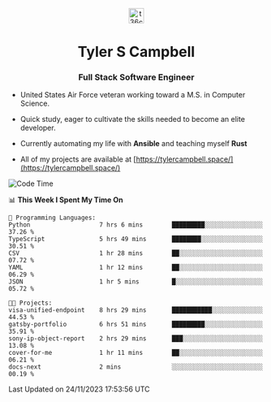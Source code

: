 <p align="center">
<a href="https://www.linkedin.com/in/t36campbell" target="blank"><img align="center" src="https://ik.imagekit.io/t36campbell/Portfolio/linkedin.png.original_m8bbGgPh6.png" alt="t36campbell" height="30" width="30" /></a>
</p>
<h1 align="center">Tyler S Campbell</h1>
<h3 align="center">Full Stack Software Engineer</h3>

* United States Air Force veteran working toward a M.S. in Computer Science.

* Quick study, eager to cultivate the skills needed to become an elite developer.

* Currently automating my life with **Ansible** and teaching myself **Rust**

* All of my projects are available at [https://tylercampbell.space/](https://tylercampbell.space/)

<!--START_SECTION:waka-->
![Code Time](http://img.shields.io/badge/Code%20Time-3%2C002%20hrs%2057%20mins-blue)

📊 **This Week I Spent My Time On** 

```text
💬 Programming Languages: 
Python                   7 hrs 6 mins        █████████░░░░░░░░░░░░░░░░   37.26 % 
TypeScript               5 hrs 49 mins       ████████░░░░░░░░░░░░░░░░░   30.51 % 
CSV                      1 hr 28 mins        ██░░░░░░░░░░░░░░░░░░░░░░░   07.72 % 
YAML                     1 hr 12 mins        ██░░░░░░░░░░░░░░░░░░░░░░░   06.29 % 
JSON                     1 hr 5 mins         █░░░░░░░░░░░░░░░░░░░░░░░░   05.72 % 

🐱‍💻 Projects: 
visa-unified-endpoint    8 hrs 29 mins       ███████████░░░░░░░░░░░░░░   44.53 % 
gatsby-portfolio         6 hrs 51 mins       █████████░░░░░░░░░░░░░░░░   35.91 % 
sony-ip-object-report    2 hrs 29 mins       ███░░░░░░░░░░░░░░░░░░░░░░   13.08 % 
cover-for-me             1 hr 11 mins        ██░░░░░░░░░░░░░░░░░░░░░░░   06.21 % 
docs-next                2 mins              ░░░░░░░░░░░░░░░░░░░░░░░░░   00.19 % 
```


 Last Updated on 24/11/2023 17:53:56 UTC
<!--END_SECTION:waka-->
